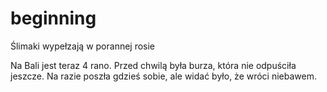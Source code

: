 beginning
=========

Ślimaki wypełzają w porannej rosie

Na Bali jest teraz 4 rano. Przed chwilą była burza, która nie odpuściła jeszcze. Na razie poszła gdzieś sobie, ale widać było, że wróci niebawem.
